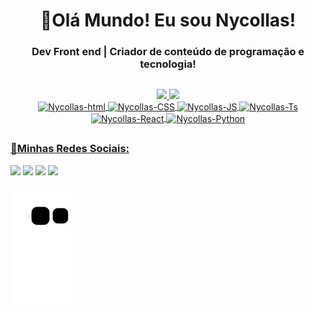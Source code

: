  
<h1 align="center">👋Olá Mundo! Eu sou Nycollas!</h1>


<h3 align="center"> Dev Front end | Criador de conteúdo de programação e tecnologia!</h3>

##

<div align="center">
  <a href="hhttps://github.com/NycollasSantos">
  <img width="48%" src="https://github-readme-stats.vercel.app/api?username=NycollasSantos&show_icons=true&theme=dark&include_all_commits=true&count_private=true"/>
  <img width="48%" src="https://github-readme-stats.vercel.app/api/top-langs/?username=NycollasSantos&layout=compact&langs_count=7&theme=dark"/>
   <br>
   <img align="center" alt="Nycollas-html" height="50" width="120" src="https://img.shields.io/badge/HTML-239120?style=for-the-badge&logo=html5&logoColor=white">
  <img align="center" alt="Nycollas-CSS" height="50" width="120" src="https://img.shields.io/badge/CSS3-1572B6?style=for-the-badge&logo=css3&logoColor=white">
  <img align="center" alt="Nycollas-JS" height="50" width="120" src="https://img.shields.io/badge/JavaScript-F7DF1E?style=for-the-badge&logo=javascript&logoColor=black">
  <img align="center" alt="Nycollas-Ts" height="50" width="120" src="https://img.shields.io/badge/TypeScript-007ACC?style=for-the-badge&logo=typescript&logoColor=white">
  <img align="center" alt="Nycollas-React" height="50" width="120" src="https://img.shields.io/badge/React-20232A?style=for-the-badge&logo=react&logoColor=61DAFB">
  <img align="center" alt="Nycollas-Python" height="50" width="120" src="https://img.shields.io/badge/Python-3776AB?style=for-the-badge&logo=python&logoColor=white">
</div>

##
  
  

  ### 🔗Minhas Redes Sociais:
<div>
  <a href="https://www.youtube.com/channel/UC9ffUKrx6ueEx5-Zr2pK5EQ" target="_blank"><img src="https://img.shields.io/badge/YouTube-FF0000?style=for-the-badge&logo=youtube&logoColor=white" target="_blank"></a>  
  <a href="https://www.instagram.com/eusounycollas/" target="_blank"><img src="https://img.shields.io/badge/Instagram-E4405F?style=for-the-badge&logo=instagram&logoColor=white" target="_blank"></a> 
<a href="https://discord.gg/wagxzStdcR" target="_blank"><img src="https://img.shields.io/badge/Discord-7289DA?style=for-the-badge&logo= discord&logoColor=white" target="_blank"></a> 
  <a href="www.linkedin.com/in/nycollas-santos" target="_blank"><img src="https://img.shields.io/badge/LinkedIn-0077B5?style=for-the-badge&logo=linkedin&logoColor=white" target="_blank"></a>
 
  ![ Animação de cobra ](https://github.com/rafaballerini/rafaballerini/blob/output/github-contribution-grid-snake.svg)
 
</div>
